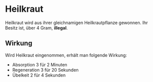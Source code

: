 # Heilkraut

Heilkraut wird aus ihrer gleichnamigen Heilkrautpflanze gewonnen. Ihr Besitz ist, über 4 Gram, **illegal**.

## Wirkung
Wird Heilkraut eingenommen, erhält man folgende Wirkung:
- Absorption 3 für 2 Minuten
- Regeneration 3 für 20 Sekunden
- Übelkeit 2 für 4 Sekunden
